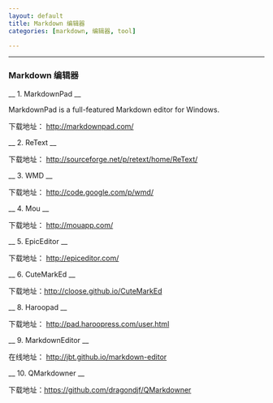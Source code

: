 ```yaml
---
layout: default
title: Markdown 编辑器
categories: [markdown, 编辑器, tool]

---
```


* * * *


### Markdown 编辑器 ###

__ 1. MarkdownPad __

MarkdownPad is a full-featured Markdown editor for Windows.

下载地址： http://markdownpad.com/

__ 2. ReText __

下载地址： http://sourceforge.net/p/retext/home/ReText/

__ 3. WMD __

下载地址： http://code.google.com/p/wmd/

__ 4. Mou __

下载地址： http://mouapp.com/



__ 5. EpicEditor __

下载地址： http://epiceditor.com/


__ 6. CuteMarkEd __

下载地址：http://cloose.github.io/CuteMarkEd

__ 8. Haroopad __

下载地址： http://pad.haroopress.com/user.html

__ 9. MarkdownEditor __

在线地址： http://jbt.github.io/markdown-editor

__ 10. QMarkdowner __

下载地址：https://github.com/dragondjf/QMarkdowner